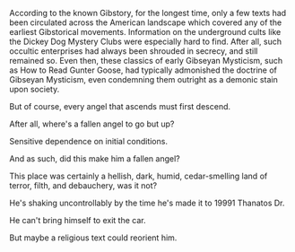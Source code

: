 According to the known Gibstory, for the longest time, only a few texts had been circulated across the American landscape which covered any of the earliest Gibstorical movements. Information on the underground cults like the Dickey Dog Mystery Clubs were especially hard to find. After all, such occultic enterprises had always been shrouded in secrecy, and still remained so. Even then, these classics of early Gibseyan Mysticism, such as How to Read Gunter Goose, had typically admonished the doctrine of Gibseyan Mysticism, even condemning them outright as a demonic stain upon society.

But of course, every angel that ascends must first descend.

After all, where's a fallen angel to go but up?

Sensitive dependence on initial conditions.

And as such, did this make him a fallen angel?

This place was certainly a hellish, dark, humid, cedar-smelling land of terror, filth, and debauchery, was it not?

He's shaking uncontrollably by the time he's made it to 19991 Thanatos Dr.

He can't bring himself to exit the car.

But maybe a religious text could reorient him.